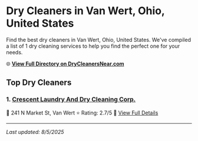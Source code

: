# Dry Cleaners in Van Wert, Ohio, United States

Find the best dry cleaners in Van Wert, Ohio, United States. We've compiled a list of 1 dry cleaning services to help you find the perfect one for your needs.

🌐 **[View Full Directory on DryCleanersNear.com](https://drycleanersnear.com/city/US/Ohio/Van%20Wert)**

## Top Dry Cleaners

### 1. [Crescent Laundry And Dry Cleaning Corp.](https://drycleanersnear.com/dryCleaner/688c1fa4a7924e3e1d737baa/crescent-laundry-and-dry-cleaning-corp)
📍 241 N Market St, Van Wert
⭐ Rating: 2.7/5
🔗 [View Full Details](https://drycleanersnear.com/dryCleaner/688c1fa4a7924e3e1d737baa/crescent-laundry-and-dry-cleaning-corp)


---

*Last updated: 8/5/2025*
